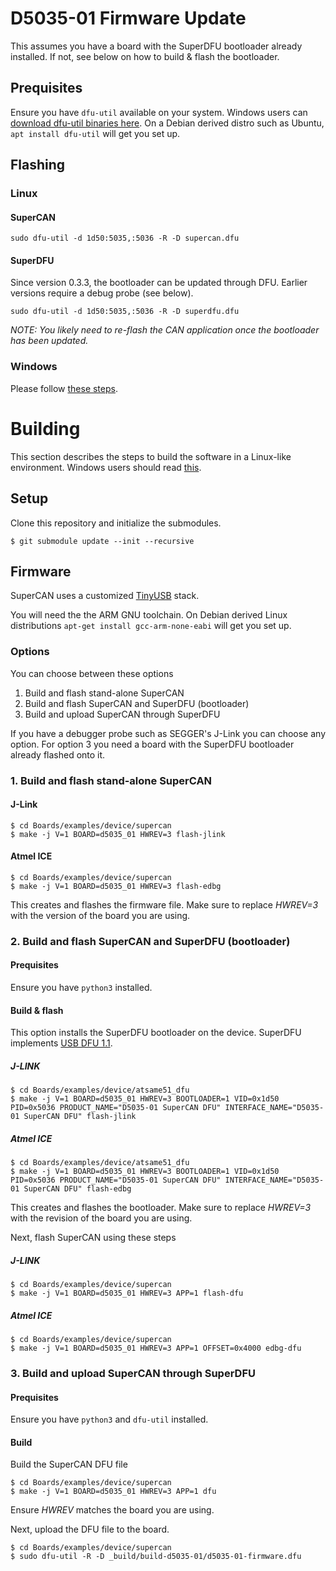 
# D5035-01 Firmware Update

This assumes you have a board with the SuperDFU bootloader already installed. If not, see below on how to build & flash the bootloader.

## Prequisites

Ensure you have `dfu-util` available on your system. Windows users can [download dfu-util binaries here](http://dfu-util.sourceforge.net/releases/). On a Debian derived distro such as Ubuntu, `apt install dfu-util` will get you set up.

## Flashing

### Linux

#### SuperCAN
```
sudo dfu-util -d 1d50:5035,:5036 -R -D supercan.dfu
```

#### SuperDFU

Since version 0.3.3, the bootloader can be updated through DFU. Earlier versions require a debug probe (see below).

```
sudo dfu-util -d 1d50:5035,:5036 -R -D superdfu.dfu
```

_NOTE: You likely need to re-flash the CAN application once the bootloader has been updated._

### Windows

Please follow [these steps](../Windows/README.D5035-01.firmware.flashing.md).
# Building

This section describes the steps to build the software in a Linux-like environment. Windows users should read [this](../Windows/README.D5035-01.firmware.building.md).

## Setup

Clone this repository and initialize the submodules.

```
$ git submodule update --init --recursive
```


## Firmware

SuperCAN uses a customized [TinyUSB](https://github.com/hathach/tinyusb) stack.

You will need the the ARM GNU toolchain.
On Debian derived Linux distributions `apt-get install gcc-arm-none-eabi` will get you set up.

### Options

You can choose between these options

1. Build and flash stand-alone SuperCAN
2. Build and flash SuperCAN and SuperDFU (bootloader)
3. Build and upload SuperCAN through SuperDFU

If you have a debugger probe such as SEGGER's J-Link you can choose any option. For option 3 you need a board with the SuperDFU bootloader already flashed onto it.

### 1. Build and flash stand-alone SuperCAN

#### J-Link
```
$ cd Boards/examples/device/supercan
$ make -j V=1 BOARD=d5035_01 HWREV=3 flash-jlink
```

#### Atmel ICE
```
$ cd Boards/examples/device/supercan
$ make -j V=1 BOARD=d5035_01 HWREV=3 flash-edbg
```



This creates and flashes the firmware file. Make sure to replace _HWREV=3_ with the version of the board you are using.

### 2. Build and flash SuperCAN and SuperDFU (bootloader)

#### Prequisites

Ensure you have `python3` installed.

#### Build & flash

This option installs the SuperDFU  bootloader on the device. SuperDFU implements [USB DFU 1.1](https://usb.org/sites/default/files/DFU_1.1.pdf).

##### J-LINK

```
$ cd Boards/examples/device/atsame51_dfu
$ make -j V=1 BOARD=d5035_01 HWREV=3 BOOTLOADER=1 VID=0x1d50 PID=0x5036 PRODUCT_NAME="D5035-01 SuperCAN DFU" INTERFACE_NAME="D5035-01 SuperCAN DFU" flash-jlink
```

##### Atmel ICE

```
$ cd Boards/examples/device/atsame51_dfu
$ make -j V=1 BOARD=d5035_01 HWREV=3 BOOTLOADER=1 VID=0x1d50 PID=0x5036 PRODUCT_NAME="D5035-01 SuperCAN DFU" INTERFACE_NAME="D5035-01 SuperCAN DFU" flash-edbg
```

This creates and flashes the bootloader. Make sure to replace _HWREV=3_ with the revision of the board you are using.

Next, flash SuperCAN using these steps

##### J-LINK

```
$ cd Boards/examples/device/supercan
$ make -j V=1 BOARD=d5035_01 HWREV=3 APP=1 flash-dfu
```


##### Atmel ICE

```
$ cd Boards/examples/device/supercan
$ make -j V=1 BOARD=d5035_01 HWREV=3 APP=1 OFFSET=0x4000 edbg-dfu
```
### 3. Build and upload SuperCAN through SuperDFU

#### Prequisites

Ensure you have `python3` and `dfu-util` installed.

#### Build

Build the SuperCAN DFU file

```
$ cd Boards/examples/device/supercan
$ make -j V=1 BOARD=d5035_01 HWREV=3 APP=1 dfu
```

Ensure _HWREV_ matches the board you are using.

Next, upload the DFU file to the board.
```
$ cd Boards/examples/device/supercan
$ sudo dfu-util -R -D _build/build-d5035-01/d5035-01-firmware.dfu
```